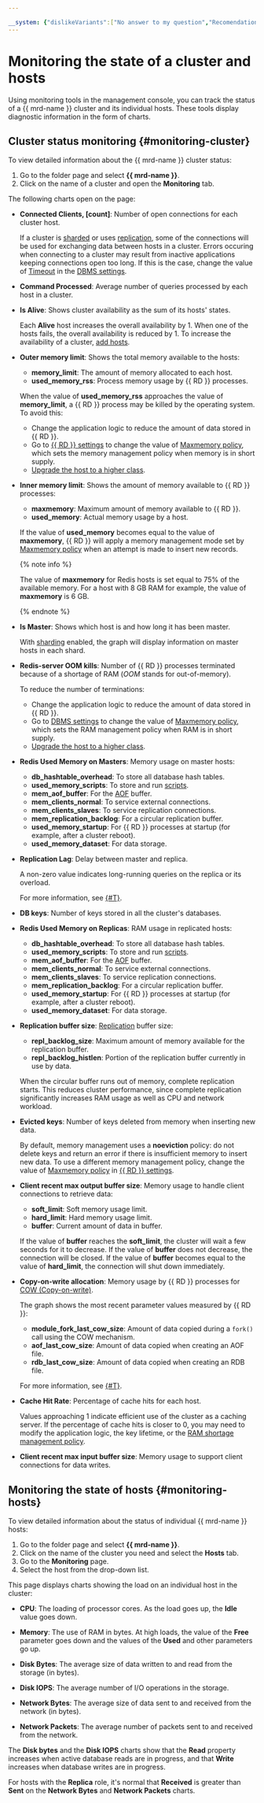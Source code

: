 ```yaml
---

__system: {"dislikeVariants":["No answer to my question","Recomendations didn't help","The content doesn't match title","Other"]}
---
```

# Monitoring the state of a cluster and hosts

Using monitoring tools in the management console, you can track the status of a {{ mrd-name }} cluster and its individual hosts. These tools display diagnostic information in the form of charts.

## Cluster status monitoring {#monitoring-cluster}

To view detailed information about the {{ mrd-name }} cluster status:

1. Go to the folder page and select **{{ mrd-name }}**.
1. Click on the name of a cluster and open the **Monitoring** tab.

The following charts open on the page:

* **Connected Clients, [count]**: Number of open connections for each cluster host.

    If a cluster is [sharded](../concepts/sharding.md) or uses [replication](../concepts/replication.md), some of the connections will be used for exchanging data between hosts in a cluster.
    Errors occuring when connecting to a cluster may result from inactive applications keeping connections open too long. If this is the case, change the value of [Timeout](../concepts/settings-list.md#settings-timeout) in the [DBMS settings](../operations/update.md#change-redis-config).

* **Command Processed**: Average number of queries processed by each host in a cluster.

* **Is Alive**: Shows cluster availability as the sum of its hosts' states.

    Each **Alive** host increases the overall availability by 1. When one of the hosts fails, the overall availability is reduced by 1.
    To increase the availability of a cluster, [add hosts](hosts.md#add).

* **Outer memory limit**: Shows the total memory available to the hosts:
    * **memory_limit**: The amount of memory allocated to each host.
    * **used_memory_rss**: Process memory usage by {{ RD }} processes.

    When the value of **used_memory_rss** approaches the value of **memory_limit**, a {{ RD }} process may be killed by the operating system. To avoid this:
    * Change the application logic to reduce the amount of data stored in {{ RD }}.
    * Go to [{{ RD }} settings](./update.md#change-redis-config) to change the value of [Maxmemory policy](../concepts/settings-list.md#settings-maxmemory-policy), which sets the memory management policy when memory is in short supply.
    * [Upgrade the host to a higher class](./update.md#change-resource-preset).

* **Inner memory limit**: Shows the amount of memory available to {{ RD }} processes:
    * **maxmemory**: Maximum amount of memory available to {{ RD }}.
    * **used_memory**: Actual memory usage by a host.

    If the value of **used_memory** becomes equal to the value of **maxmemory**, {{ RD }} will apply a memory management mode set by [Maxmemory policy](../concepts/settings-list.md#settings-maxmemory-policy) when an attempt is made to insert new records.

    {% note info %}

    The value of **maxmemory** for Redis hosts is set equal to 75% of the available memory. For a host with 8 GB RAM for example, the value of **maxmemory** is 6 GB.

    {% endnote %}

* **Is Master**: Shows which host is and how long it has been master.

    With [sharding](../concepts/sharding.md) enabled, the graph will display information on master hosts in each shard.

* **Redis-server OOM kills**: Number of {{ RD }} processes terminated because of a shortage of RAM (_OOM_ stands for out-of-memory).

    To reduce the number of terminations:
    * Change the application logic to reduce the amount of data stored in {{ RD }}.
    * Go to [DBMS settings](./update.md#change-redis-config) to change the value of [Maxmemory policy](../concepts/settings-list.md#settings-maxmemory-policy), which sets the RAM management policy when RAM is in short supply.
    * [Upgrade the host to a higher class](./update.md#change-resource-preset).

* **Redis Used Memory on Masters**: Memory usage on master hosts:
    * **db_hashtable_overhead**: To store all database hash tables.
    * **used_memory_scripts**: To store and run [scripts](https://redis.io/commands/script-load).
    * **mem_aof_buffer**: For the [AOF](../concepts/replication.md#setting-appendonly) buffer.
    * **mem_clients_normal**: To service external connections.
    * **mem_clients_slaves**: To service replication connections.
    * **mem_replication_backlog**: For a circular replication buffer.
    * **used_memory_startup**: For {{ RD }} processes at startup (for example, after a cluster reboot).
    * **used_memory_dataset**: For data storage.

* **Replication Lag**: Delay between master and replica.

    A non-zero value indicates long-running queries on the replica or its overload.

    For more information, see [{#T}](../concepts/replication.md).

* **DB keys**: Number of keys stored in all the cluster's databases.

* **Redis Used Memory on Replicas**: RAM usage in replicated hosts:
    * **db_hashtable_overhead**: To store all database hash tables.
    * **used_memory_scripts**: To store and run [scripts](https://redis.io/commands/script-load).
    * **mem_aof_buffer**: For the [AOF](../concepts/replication.md#setting-appendonly) buffer.
    * **mem_clients_normal**: To service external connections.
    * **mem_clients_slaves**: To service replication connections.
    * **mem_replication_backlog**: For a circular replication buffer.
    * **used_memory_startup**: For {{ RD }} processes at startup (for example, after a cluster reboot).
    * **used_memory_dataset**: For data storage.

* **Replication buffer size**: [Replication](../concepts/replication.md#replication) buffer size:
    * **repl_backlog_size**: Maximum amount of memory available for the replication buffer.
    * **repl_backlog_histlen**: Portion of the replication buffer currently in use by data.

    When the circular buffer runs out of memory, complete replication starts. This reduces cluster performance, since complete replication significantly increases RAM usage as well as CPU and network workload.

* **Evicted keys**: Number of keys deleted from memory when inserting new data.

    By default, memory management uses a **noeviction** policy: do not delete keys and return an error if there is insufficient memory to insert new data. To use a different memory management policy, change the value of [Maxmemory policy](../concepts/settings-list.md#settings-maxmemory-policy) in [{{ RD }} settings](./update.md#change-redis-config).

* **Client recent max output buffer size**: Memory usage to handle client connections to retrieve data:
    * **soft_limit**: Soft memory usage limit.
    * **hard_limit**: Hard memory usage limit.
    * **buffer**: Current amount of data in buffer.

    If the value of **buffer** reaches the **soft_limit**, the cluster will wait a few seconds for it to decrease. If the value of **buffer** does not decrease, the connection will be closed.
    If the value of **buffer** becomes equal to the value of **hard_limit**, the connection will shut down immediately.

* **Copy-on-write allocation**: Memory usage by {{ RD }} processes for [COW (Copy-on-write)](https://en.wikipedia.org/wiki/Copy-on-write).

    The graph shows the most recent parameter values measured by {{ RD }}:
    * **module_fork_last_cow_size**: Amount of data copied during a `fork()` call using the COW mechanism.
    * **aof_last_cow_size**: Amount of data copied when creating an AOF file.
    * **rdb_last_cow_size**: Amount of data copied when creating an RDB file.

    For more information, see [{#T}](../concepts/backup.md).

* **Cache Hit Rate**: Percentage of cache hits for each host.

    Values approaching 1 indicate efficient use of the cluster as a caching server. If the percentage of cache hits is closer to 0, you may need to modify the application logic, the key lifetime, or the [RAM shortage management policy](../concepts/settings-list.md#settings-maxmemory-policy).

* **Client recent max input buffer size**: Memory usage to support client connections for data writes.

## Monitoring the state of hosts {#monitoring-hosts}

To view detailed information about the status of individual {{ mrd-name }} hosts:

1. Go to the folder page and select **{{ mrd-name }}**.
1. Click on the name of the cluster you need and select the **Hosts** tab.
1. Go to the **Monitoring** page.
1. Select the host from the drop-down list.

This page displays charts showing the load on an individual host in the cluster:

* **CPU**: The loading of processor cores. As the load goes up, the **Idle** value goes down.

* **Memory**: The use of RAM in bytes. At high loads, the value of the **Free** parameter goes down and the values of the **Used** and other parameters go up.

* **Disk Bytes**: The average size of data written to and read from the storage (in bytes).

* **Disk IOPS**: The average number of I/O operations in the storage.

* **Network Bytes**: The average size of data sent to and received from the network (in bytes).

* **Network Packets**: The average number of packets sent to and received from the network.

The **Disk bytes** and the **Disk IOPS** charts show that the **Read** property increases when active database reads are in progress, and that **Write** increases when database writes are in progress.

For hosts with the **Replica** role, it's normal that **Received** is greater than **Sent** on the **Network Bytes** and **Network Packets** charts.

